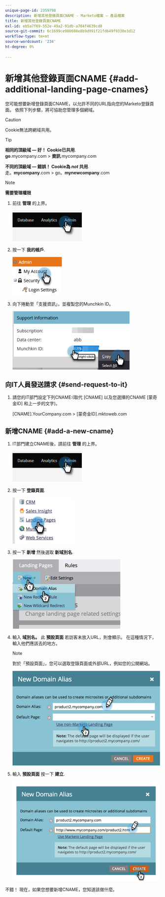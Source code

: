 ```yaml
---
unique-page-id: 2359798
description: 新增其他登錄頁面CNAME - Marketo檔案 — 產品檔案
title: 新增其他登錄頁面CNAME
exl-id: eb5a7f69-552e-49a2-91db-a784f4639cd0
source-git-commit: 6c1699ce986608e8b9d991f21fd649f9330e3d12
workflow-type: tm+mt
source-wordcount: '234'
ht-degree: 0%

---
```


# 新增其他登錄頁面CNAME {#add-additional-landing-page-cnames}

您可能想要新增登錄頁面CNAME，以允許不同的URL指向您的Marketo登錄頁面。 依照下列步驟，將可協助您管理多個網域。

>[!CAUTION]
>
>Cookie無法跨網域共用。

>[!TIP]
>
>**相同的頂級域 — 好！ Cookie已共用**.<br/> **go**.mycompany.com > **資訊**.mycompany.com
>
>**不同的頂級域 — 錯誤！ Cookie為 _not_ 共用**.<br/> 走。**mycompany**.com > go。**mynewcompany**.com

>[!NOTE]
>
>**需要管理權限**

1. 前往 **管理** 的上界。

   ![](assets/add-additional-landing-page-cnames-1.png)

1. 按一下 **我的帳戶**.

   ![](assets/add-additional-landing-page-cnames-2.png)

1. 向下捲動至「支援資訊」，並複製您的Munchkin ID。

   ![](assets/add-additional-landing-page-cnames-3.png)

## 向IT人員發送請求 {#send-request-to-it}

1. 請您的IT部門設定下列CNAME:(取代 [CNAME] 以及您選擇的CNAME [蒙奇金ID] 和上一步的文字)。

   [CNAME].YourCompany.com > [蒙奇金ID].mktoweb.com

## 新增CNAME {#add-a-new-cname}

1. IT部門建立CNAME後，請前往 **管理** 的上界。

   ![](assets/add-additional-landing-page-cnames-4.png)

1. 按一下 **登錄頁面**.

   ![](assets/add-additional-landing-page-cnames-5.png)

1. 按一下 **新增** 然後選取 **新域別名**.

   ![](assets/add-additional-landing-page-cnames-6.png)

1. 輸入 **域別名。** 此 **預設頁面** 若訪客未放入URL，則會顯示。 在這種情況下，輸入他們應該去的地方。

   >[!NOTE]
   >
   >對於「預設頁面」，您可以選取登錄頁面或外部URL，例如您的公開網站。

   ![](assets/add-additional-landing-page-cnames-7.png)

1. 輸入 **預設頁面** 按一下 **建立**.

   ![](assets/add-additional-landing-page-cnames-8.png)

不錯！ 現在，如果您想要新增CNAME，您知道該做什麼。
